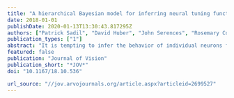 ```yaml
---
title: "A hierarchical Bayesian model for inferring neural tuning functions from voxel tuning functions"
date: 2018-01-01
publishDate: 2020-01-13T13:30:43.817295Z
authors: ["Patrick Sadil", "David Huber", "John Serences", "Rosemary Cowell"]
publication_types: ["1"]
abstract: "It is tempting to infer the behavior of individual neurons from the behavior of individual voxels in an fMRI experiment. For instance, voxel tuning functions (VTFs) measure the magnitude of the BOLD response to a range of stimulus features (e.g., orientation), producing results that resemble individual neural tuning functions (NTFs) from single-cell recordings – like a simple cell in V1, a voxel will prefer a particular orientation. However, a voxel likely reflects a mixture of different kinds of neurons with different preferred orientations. Taking a GLM approach to this problem, forward encoding models (e.g., Brouwer and Heeger, 2009, 2011) specify the strength of different neural sub-populations (e.g., neurons preferring different orientations) for each voxel. However, these models cannot identify changes in the shape of the neural tuning function because they assume a fixed NTF shape. For instance, these models could not identify whether the NTF sharpens with perceptual learning. To address this limitation, we developed a hierarchical Bayesian model for inferring not only the relative proportions of neural sub-populations contributing to a voxel, but also the shape of the NTF and changes in NTF shape. To test the validity of this approach, we collected fMRI data while subjects viewed oriented gratings at low and high contrast. We considered three alternative forms of NTF modulation by stimulus contrast (additive shift, multiplicative gain, bandwidth sharpening). To the naked eye, the VTFs revealed an additive shift from low to high contrast. However, the hierarchical Bayesian model indicated that this shift was caused by multiplicative gain in the underlying NTFs, in line with single cell recordings. Beyond orientation, this approach could determine the form of neuromodulation in many fMRI experiments that test multiple points along a well-established dimension of variation (e.g., speed of motion, angle of motion, isoluminant hue)."
featured: false
publication: "Journal of Vision"
publication_short: "*JOV*"
doi: "10.1167/18.10.536"

url_source: "//jov.arvojournals.org/article.aspx?articleid=2699527"
---
```


